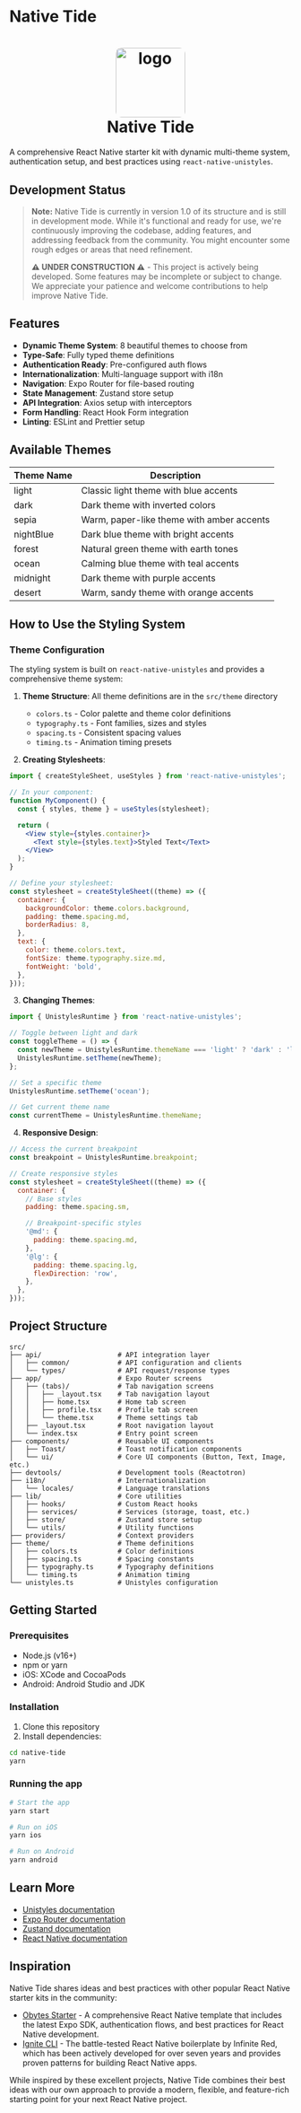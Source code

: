 # Native Tide

<h1 align="center">
  <img alt="logo" src="./assets/icon.png" width="124px" style="border-radius:10px"/><br/>
Native Tide </h1>

A comprehensive React Native starter kit with dynamic multi-theme system, authentication setup, and best practices using `react-native-unistyles`.

## Development Status

> **Note:** Native Tide is currently in version 1.0 of its structure and is still in development mode. While it's functional and ready for use, we're continuously improving the codebase, adding features, and addressing feedback from the community. You might encounter some rough edges or areas that need refinement.
>
> **⚠️ UNDER CONSTRUCTION ⚠️** - This project is actively being developed. Some features may be incomplete or subject to change. We appreciate your patience and welcome contributions to help improve Native Tide.

## Features

- **Dynamic Theme System**: 8 beautiful themes to choose from
- **Type-Safe**: Fully typed theme definitions
- **Authentication Ready**: Pre-configured auth flows
- **Internationalization**: Multi-language support with i18n
- **Navigation**: Expo Router for file-based routing
- **State Management**: Zustand store setup
- **API Integration**: Axios setup with interceptors
- **Form Handling**: React Hook Form integration
- **Linting**: ESLint and Prettier setup

## Available Themes

| Theme Name | Description                               |
| ---------- | ----------------------------------------- |
| light      | Classic light theme with blue accents     |
| dark       | Dark theme with inverted colors           |
| sepia      | Warm, paper-like theme with amber accents |
| nightBlue  | Dark blue theme with bright accents       |
| forest     | Natural green theme with earth tones      |
| ocean      | Calming blue theme with teal accents      |
| midnight   | Dark theme with purple accents            |
| desert     | Warm, sandy theme with orange accents     |

## How to Use the Styling System

### Theme Configuration

The styling system is built on `react-native-unistyles` and provides a comprehensive theme system:

1. **Theme Structure**: All theme definitions are in the `src/theme` directory

   - `colors.ts` - Color palette and theme color definitions
   - `typography.ts` - Font families, sizes and styles
   - `spacing.ts` - Consistent spacing values
   - `timing.ts` - Animation timing presets

2. **Creating Stylesheets**:

```jsx
import { createStyleSheet, useStyles } from 'react-native-unistyles';

// In your component:
function MyComponent() {
  const { styles, theme } = useStyles(stylesheet);

  return (
    <View style={styles.container}>
      <Text style={styles.text}>Styled Text</Text>
    </View>
  );
}

// Define your stylesheet:
const stylesheet = createStyleSheet((theme) => ({
  container: {
    backgroundColor: theme.colors.background,
    padding: theme.spacing.md,
    borderRadius: 8,
  },
  text: {
    color: theme.colors.text,
    fontSize: theme.typography.size.md,
    fontWeight: 'bold',
  },
}));
```

3. **Changing Themes**:

```jsx
import { UnistylesRuntime } from 'react-native-unistyles';

// Toggle between light and dark
const toggleTheme = () => {
  const newTheme = UnistylesRuntime.themeName === 'light' ? 'dark' : 'light';
  UnistylesRuntime.setTheme(newTheme);
};

// Set a specific theme
UnistylesRuntime.setTheme('ocean');

// Get current theme name
const currentTheme = UnistylesRuntime.themeName;
```

4. **Responsive Design**:

```jsx
// Access the current breakpoint
const breakpoint = UnistylesRuntime.breakpoint;

// Create responsive styles
const stylesheet = createStyleSheet((theme) => ({
  container: {
    // Base styles
    padding: theme.spacing.sm,

    // Breakpoint-specific styles
    '@md': {
      padding: theme.spacing.md,
    },
    '@lg': {
      padding: theme.spacing.lg,
      flexDirection: 'row',
    },
  },
}));
```

## Project Structure

```
src/
├── api/                   # API integration layer
│   ├── common/            # API configuration and clients
│   └── types/             # API request/response types
├── app/                   # Expo Router screens
│   ├── (tabs)/            # Tab navigation screens
│   │   ├── _layout.tsx    # Tab navigation layout
│   │   ├── home.tsx       # Home tab screen
│   │   ├── profile.tsx    # Profile tab screen
│   │   └── theme.tsx      # Theme settings tab
│   ├── _layout.tsx        # Root navigation layout
│   └── index.tsx          # Entry point screen
├── components/            # Reusable UI components
│   ├── Toast/             # Toast notification components
│   └── ui/                # Core UI components (Button, Text, Image, etc.)
├── devtools/              # Development tools (Reactotron)
├── i18n/                  # Internationalization
│   └── locales/           # Language translations
├── lib/                   # Core utilities
│   ├── hooks/             # Custom React hooks
│   ├── services/          # Services (storage, toast, etc.)
│   ├── store/             # Zustand store setup
│   └── utils/             # Utility functions
├── providers/             # Context providers
├── theme/                 # Theme definitions
│   ├── colors.ts          # Color definitions
│   ├── spacing.ts         # Spacing constants
│   ├── typography.ts      # Typography definitions
│   └── timing.ts          # Animation timing
└── unistyles.ts           # Unistyles configuration
```

## Getting Started

### Prerequisites

- Node.js (v16+)
- npm or yarn
- iOS: XCode and CocoaPods
- Android: Android Studio and JDK

### Installation

1. Clone this repository
2. Install dependencies:

```bash
cd native-tide
yarn
```

### Running the app

```bash
# Start the app
yarn start

# Run on iOS
yarn ios

# Run on Android
yarn android
```

## Learn More

- [Unistyles documentation](https://www.unistyl.es)
- [Expo Router documentation](https://docs.expo.dev/router/introduction/)
- [Zustand documentation](https://github.com/pmndrs/zustand)
- [React Native documentation](https://reactnative.dev/docs/getting-started)

## Inspiration

Native Tide shares ideas and best practices with other popular React Native starter kits in the community:

- [Obytes Starter](https://starter.obytes.com/) - A comprehensive React Native template that includes the latest Expo SDK, authentication flows, and best practices for React Native development.
- [Ignite CLI](https://docs.infinite.red/ignite-cli/) - The battle-tested React Native boilerplate by Infinite Red, which has been actively developed for over seven years and provides proven patterns for building React Native apps.

While inspired by these excellent projects, Native Tide combines their best ideas with our own approach to provide a modern, flexible, and feature-rich starting point for your next React Native project.
